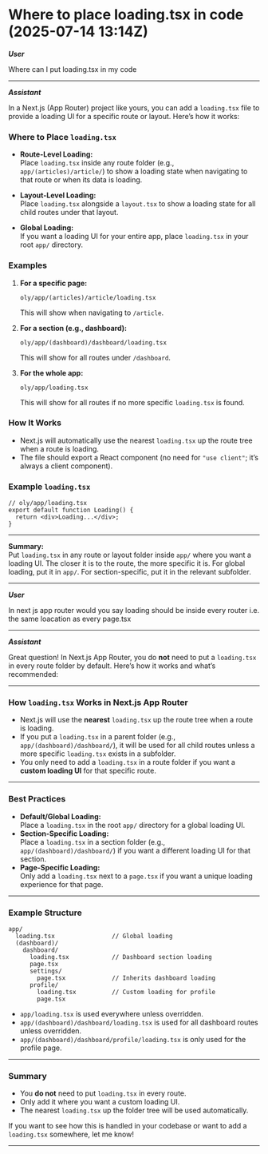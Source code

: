 <!-- Generated by SpecStory -->

# Where to place loading.tsx in code (2025-07-14 13:14Z)

_**User**_

Where can I put loading.tsx in my code

---

_**Assistant**_

In a Next.js (App Router) project like yours, you can add a `loading.tsx` file to provide a loading UI for a specific route or layout. Here’s how it works:

### Where to Place `loading.tsx`

- **Route-Level Loading:**  
  Place `loading.tsx` inside any route folder (e.g., `app/(articles)/article/`) to show a loading state when navigating to that route or when its data is loading.

- **Layout-Level Loading:**  
  Place `loading.tsx` alongside a `layout.tsx` to show a loading state for all child routes under that layout.

- **Global Loading:**  
  If you want a loading UI for your entire app, place `loading.tsx` in your root `app/` directory.

### Examples

1. **For a specific page:**
   ```
   oly/app/(articles)/article/loading.tsx
   ```
   This will show when navigating to `/article`.

2. **For a section (e.g., dashboard):**
   ```
   oly/app/(dashboard)/dashboard/loading.tsx
   ```
   This will show for all routes under `/dashboard`.

3. **For the whole app:**
   ```
   oly/app/loading.tsx
   ```
   This will show for all routes if no more specific `loading.tsx` is found.

### How It Works

- Next.js will automatically use the nearest `loading.tsx` up the route tree when a route is loading.
- The file should export a React component (no need for `"use client"`; it’s always a client component).

### Example `loading.tsx`

```tsx
// oly/app/loading.tsx
export default function Loading() {
  return <div>Loading...</div>;
}
```

---

**Summary:**  
Put `loading.tsx` in any route or layout folder inside `app/` where you want a loading UI. The closer it is to the route, the more specific it is. For global loading, put it in `app/`. For section-specific, put it in the relevant subfolder.

---

_**User**_

In next js app router would you say loading should be inside every router i.e. the same loacation as every page.tsx 

---

_**Assistant**_

Great question! In Next.js App Router, you do **not** need to put a `loading.tsx` in every route folder by default. Here’s how it works and what’s recommended:

---

### How `loading.tsx` Works in Next.js App Router

- Next.js will use the **nearest** `loading.tsx` up the route tree when a route is loading.
- If you put a `loading.tsx` in a parent folder (e.g., `app/(dashboard)/dashboard/`), it will be used for all child routes unless a more specific `loading.tsx` exists in a subfolder.
- You only need to add a `loading.tsx` in a route folder if you want a **custom loading UI** for that specific route.

---

### Best Practices

- **Default/Global Loading:**  
  Place a `loading.tsx` in the root `app/` directory for a global loading UI.
- **Section-Specific Loading:**  
  Place a `loading.tsx` in a section folder (e.g., `app/(dashboard)/dashboard/`) if you want a different loading UI for that section.
- **Page-Specific Loading:**  
  Only add a `loading.tsx` next to a `page.tsx` if you want a unique loading experience for that page.

---

### Example Structure

```
app/
  loading.tsx                // Global loading
  (dashboard)/
    dashboard/
      loading.tsx            // Dashboard section loading
      page.tsx
      settings/
        page.tsx             // Inherits dashboard loading
      profile/
        loading.tsx          // Custom loading for profile
        page.tsx
```

- `app/loading.tsx` is used everywhere unless overridden.
- `app/(dashboard)/dashboard/loading.tsx` is used for all dashboard routes unless overridden.
- `app/(dashboard)/dashboard/profile/loading.tsx` is only used for the profile page.

---

### Summary

- You **do not** need to put `loading.tsx` in every route.
- Only add it where you want a custom loading UI.
- The nearest `loading.tsx` up the folder tree will be used automatically.

If you want to see how this is handled in your codebase or want to add a `loading.tsx` somewhere, let me know!

---


